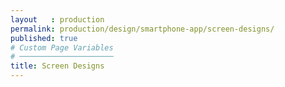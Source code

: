 ```yaml
---
layout   : production
permalink: production/design/smartphone-app/screen-designs/
published: true
# Custom Page Variables
# ─────────────────────
title: Screen Designs
---
```

